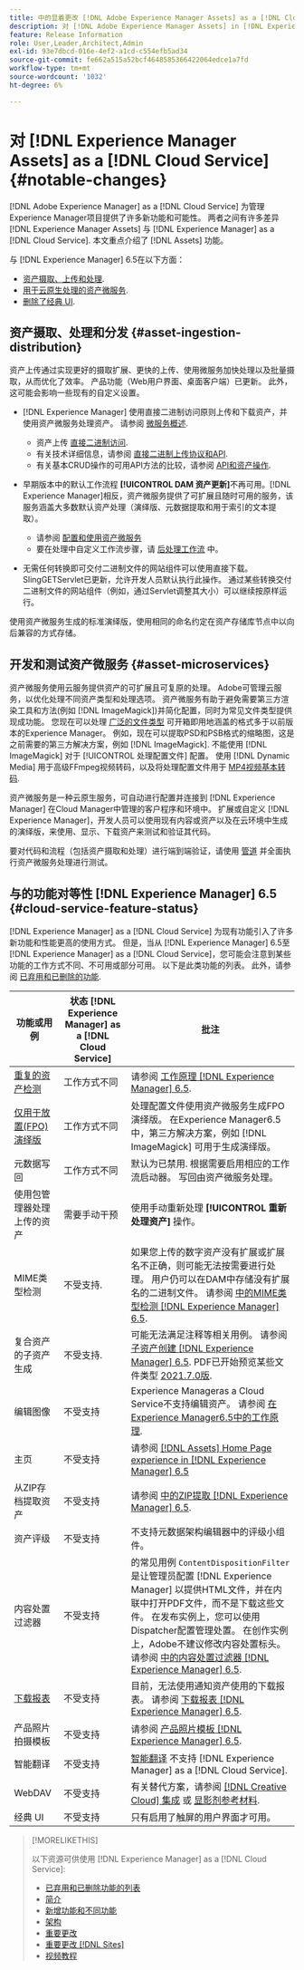 ```yaml
---
title: 中的显着更改 [!DNL Adobe Experience Manager Assets] as a [!DNL Cloud Service]
description: 对 [!DNL Adobe Experience Manager Assets] in [!DNL Experience Manager] as a [!DNL Cloud Service] 与 [!DNL Adobe Experience Manager] 6.5。
feature: Release Information
role: User,Leader,Architect,Admin
exl-id: 93e7dbcd-016e-4ef2-a1cd-c554efb5ad34
source-git-commit: fe662a515a52bcf4648585366422064edce1a7fd
workflow-type: tm+mt
source-wordcount: '1032'
ht-degree: 6%

---
```


# 对 [!DNL Experience Manager Assets] as a [!DNL Cloud Service] {#notable-changes}

[!DNL Adobe Experience Manager] as a [!DNL Cloud Service] 为管理Experience Manager项目提供了许多新功能和可能性。 两者之间有许多差异 [!DNL Experience Manager Assets] 与 [!DNL Experience Manager] as a [!DNL Cloud Service]. 本文重点介绍了 [!DNL Assets] 功能。

与 [!DNL Experience Manager] 6.5在以下方面：

* [资产摄取、上传和处理](#asset-ingestion).
* [用于云原生处理的资产微服务](#asset-microservices).
* [删除了经典 UI](#classic-ui).

## 资产摄取、处理和分发 {#asset-ingestion-distribution}

资产上传通过实现更好的摄取扩展、更快的上传、使用微服务加快处理以及批量摄取，从而优化了效率。 产品功能（Web用户界面、桌面客户端）已更新。 此外，这可能会影响一些现有的自定义设置。

* [!DNL Experience Manager] 使用直接二进制访问原则上传和下载资产，并使用资产微服务处理资产。 请参阅 [微服务概述](/help/assets/asset-microservices-overview.md).
   * 资产上传 [直接二进制访问](/help/assets/asset-microservices-overview.md#asset-upload-with-direct-binary-access).
   * 有关技术详细信息，请参阅 [直接二进制上传协议和API](/help/assets/developer-reference-material-apis.md#upload-binary).
   * 有关基本CRUD操作的可用API方法的比较，请参阅 [API和资产操作](/help/assets/developer-reference-material-apis.md#use-cases-and-apis).
*  早期版本中的默认工作流程 **[!UICONTROL DAM 资产更新]**&#x200B;不再可用。[!DNL Experience Manager]相反，资产微服务提供了可扩展且随时可用的服务，该服务涵盖大多数默认资产处理（演绎版、元数据提取和用于索引的文本提取）。
   * 请参阅 [配置和使用资产微服务](/help/assets/asset-microservices-configure-and-use.md)
   * 要在处理中自定义工作流步骤，请 [后处理工作流](/help/assets/asset-microservices-configure-and-use.md#post-processing-workflows) 中。

* 无需任何转换即可交付二进制文件的网站组件可以使用直接下载。 SlingGETServlet已更新，允许开发人员默认执行此操作。 通过某些转换交付二进制文件的网站组件（例如，通过Servlet调整其大小）可以继续按原样运行。

使用资产微服务生成的标准演绎版，使用相同的命名约定在资产存储库节点中以向后兼容的方式存储。

## 开发和测试资产微服务 {#asset-microservices}

资产微服务使用云服务提供资产的可扩展且可复原的处理。 Adobe可管理云服务，以优化处理不同资产类型和处理选项。 资产微服务有助于避免需要第三方渲染工具和方法(例如 [!DNL ImageMagick])并简化配置，同时为常见文件类型提供现成功能。 您现在可以处理 [广泛的文件类型](/help/assets/file-format-support.md) 可开箱即用地涵盖的格式多于以前版本的Experience Manager。 例如，现在可以提取PSD和PSB格式的缩略图，这是之前需要的第三方解决方案，例如 [!DNL ImageMagick]. 不能使用 [!DNL ImageMagick] 对于 [!UICONTROL 处理配置文件] 配置。 使用 [!DNL Dynamic Media] 用于高级FFmpeg视频转码，以及将处理配置文件用于 [MP4视频基本转码](/help/assets/manage-video-assets.md#transcode-video).

资产微服务是一种云原生服务，可自动进行配置并连接到 [!DNL Experience Manager] 在Cloud Manager中管理的客户程序和环境中。 扩展或自定义 [!DNL Experience Manager]，开发人员可以使用现有内容或资产以及在云环境中生成的演绎版，来使用、显示、下载资产来测试和验证其代码。

要对代码和流程（包括资产摄取和处理）进行端到端验证，请使用 [管道](/help/implementing/cloud-manager/configuring-pipelines/introduction-ci-cd-pipelines.md) 并全面执行资产微服务处理进行测试。

## 与的功能对等性 [!DNL Experience Manager] 6.5 {#cloud-service-feature-status}

[!DNL Experience Manager] as a [!DNL Cloud Service] 为现有功能引入了许多新功能和性能更高的使用方式。 但是，当从 [!DNL Experience Manager] 6.5至 [!DNL Experience Manager] as a [!DNL Cloud Service]，您可能会注意到某些功能的工作方式不同、不可用或部分可用。 以下是此类功能的列表。 此外，请参阅 [已弃用和已删除的功能](/help/release-notes/deprecated-removed-features.md).

| 功能或用例 | 状态 [!DNL Experience Manager] as a [!DNL Cloud Service] | 批注 |
|-----|-----|-----|
| [重复的资产检测](/help/assets/manage-digital-assets.md#detect-duplicate-assets) | 工作方式不同 | 请参阅 [工作原理 [!DNL Experience Manager] 6.5](https://experienceleague.adobe.com/docs/experience-manager-65/assets/managing/duplicate-detection.html). |
| [仅用于放置(FPO)演绎版](/help/assets/configure-fpo-renditions.md) | 工作方式不同 | 处理配置文件使用资产微服务生成FPO演绎版。 在Experience Manager6.5中，第三方解决方案，例如 [!DNL ImageMagick] 可用于生成演绎版。 |
| 元数据写回 | 工作方式不同 | 默认为已禁用. 根据需要启用相应的工作流启动器。 写回由资产微服务处理。 |
| 使用包管理器处理上传的资产 | 需要手动干预 | 使用手动重新处理 **[!UICONTROL 重新处理资产]** 操作。 |
| MIME类型检测 | 不受支持. | 如果您上传的数字资产没有扩展或扩展名不正确，则可能无法按需要进行处理。 用户仍可以在DAM中存储没有扩展名的二进制文件。 请参阅 [中的MIME类型检测 [!DNL Experience Manager] 6.5](https://experienceleague.adobe.com/docs/experience-manager-65/assets/administer/detect-asset-mime-type-with-tika.html). |
| 复合资产的子资产生成 | 不受支持. | 可能无法满足注释等相关用例。 请参阅 [子资产创建 [!DNL Experience Manager] 6.5](https://experienceleague.adobe.com/docs/experience-manager-65/assets/managing/managing-linked-subassets.html#generate-subassets). PDF已开始预览某些文件类型 [2021.7.0版](/help/release-notes/release-notes-cloud/release-notes-current.md). |
| 编辑图像 | 不受支持 | Experience Manageras a Cloud Service不支持编辑资产。 请参阅 [在Experience Manager6.5中的工作原理](https://experienceleague.adobe.com/docs/experience-manager-65/assets/managing/manage-assets.html#editing-images). |
| 主页 | 不受支持 | 请参阅 [[!DNL Assets] Home Page experience in [!DNL Experience Manager] 6.5](https://experienceleague.adobe.com/docs/experience-manager-65/assets/using/assets-home-page.html) |
| 从ZIP存档提取资产 | 不受支持 | 请参阅 [中的ZIP提取 [!DNL Experience Manager] 6.5](https://experienceleague.adobe.com/docs/experience-manager-65/assets/managing/manage-assets.html#extractzip). |
| 资产评级 | 不受支持 | 不支持元数据架构编辑器中的评级小组件。 |
| 内容处置过滤器 | 不受支持 | 的常见用例 `ContentDispositionFilter` 是让管理员配置 [!DNL Experience Manager] 以提供HTML文件，并在内联中打开PDF文件，而不是下载这些文件。 在发布实例上，您可以使用Dispatcher配置管理处置。 在创作实例上，Adobe不建议修改内容处置标头。 请参阅 [中的内容处置过滤器 [!DNL Experience Manager] 6.5](https://experienceleague.adobe.com/docs/experience-manager-65/administering/security/content-disposition-filter.html). |
| [下载报表](/help/assets/asset-reports.md) | 不受支持 | 目前，无法使用通知资产使用的下载报表。 请参阅 [下载报表 [!DNL Experience Manager] 6.5](https://experienceleague.adobe.com/docs/experience-manager-65/assets/administer/asset-reports.html). |
| 产品照片拍摄模板 | 不受支持 | 请参阅 [产品照片模板 [!DNL Experience Manager] 6.5](https://experienceleague.adobe.com/docs/experience-manager-65/authoring/projects/managing-product-information.html). |
| 智能翻译 | 不受支持 | [智能翻译](https://experienceleague.adobe.com/docs/experience-manager-learn/assets/translation/smart-translation-search-feature-video-use.html) 不支持 [!DNL Experience Manager] as a [!DNL Cloud Service]. |
| WebDAV | 不受支持 | 有关替代方案，请参阅 [[!DNL Creative Cloud] 集成](/help/assets/aem-cc-integration-best-practices.md) 或 [显影剂参考材料](/help/assets/developer-reference-material-apis.md). |
| 经典 UI | 不受支持 | 只有启用了触屏的用户界面才可用。 |

>[!MORELIKETHIS]
>
>以下资源可供使用 [!DNL Experience Manager] as a [!DNL Cloud Service]:
>
>* [已弃用和已删除功能的列表](/help/release-notes/deprecated-removed-features.md)
>* [简介](/help/overview/introduction.md)
>* [新增功能和不同功能](/help/overview/what-is-new-and-different.md)
>* [架构](/help/overview/architecture.md)
>* [重要更改](/help/release-notes/aem-cloud-changes.md)
>* [重要更改 [!DNL Sites]](/help/sites-cloud/sites-cloud-changes.md)
>* [视频教程](https://experienceleague.adobe.com/docs/experience-manager-learn/cloud-service/overview.html?lang=zh-Hans)

